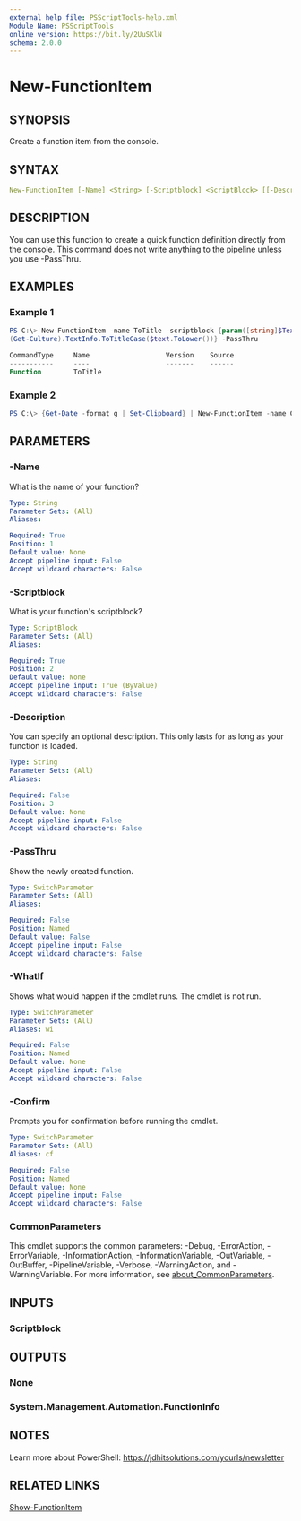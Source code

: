 ```yaml
---
external help file: PSScriptTools-help.xml
Module Name: PSScriptTools
online version: https://bit.ly/2UuSKlN
schema: 2.0.0
---
```


# New-FunctionItem

## SYNOPSIS

Create a function item from the console.

## SYNTAX

```yaml
New-FunctionItem [-Name] <String> [-Scriptblock] <ScriptBlock> [[-Description] <String>] [-PassThru] [-WhatIf] [-Confirm] [<CommonParameters>]
```

## DESCRIPTION

You can use this function to create a quick function definition directly from the console. This command does not write anything to the pipeline unless you use -PassThru.

## EXAMPLES

### Example 1

```powershell
PS C:\> New-FunctionItem -name ToTitle -scriptblock {param([string]$Text)
(Get-Culture).TextInfo.ToTitleCase($text.ToLower())} -PassThru

CommandType     Name                   Version    Source
-----------     ----                   -------    ------
Function        ToTitle
```

### Example 2

```powershell
PS C:\> {Get-Date -format g | Set-Clipboard} | New-FunctionItem -name Copy-Date
```

## PARAMETERS

### -Name

What is the name of your function?

```yaml
Type: String
Parameter Sets: (All)
Aliases:

Required: True
Position: 1
Default value: None
Accept pipeline input: False
Accept wildcard characters: False
```

### -Scriptblock

What is your function's scriptblock?

```yaml
Type: ScriptBlock
Parameter Sets: (All)
Aliases:

Required: True
Position: 2
Default value: None
Accept pipeline input: True (ByValue)
Accept wildcard characters: False
```

### -Description

You can specify an optional description. This only lasts for as long as your function is loaded.

```yaml
Type: String
Parameter Sets: (All)
Aliases:

Required: False
Position: 3
Default value: None
Accept pipeline input: False
Accept wildcard characters: False
```

### -PassThru

Show the newly created function.

```yaml
Type: SwitchParameter
Parameter Sets: (All)
Aliases:

Required: False
Position: Named
Default value: False
Accept pipeline input: False
Accept wildcard characters: False
```

### -WhatIf

Shows what would happen if the cmdlet runs. The cmdlet is not run.

```yaml
Type: SwitchParameter
Parameter Sets: (All)
Aliases: wi

Required: False
Position: Named
Default value: None
Accept pipeline input: False
Accept wildcard characters: False
```

### -Confirm

Prompts you for confirmation before running the cmdlet.

```yaml
Type: SwitchParameter
Parameter Sets: (All)
Aliases: cf

Required: False
Position: Named
Default value: None
Accept pipeline input: False
Accept wildcard characters: False
```

### CommonParameters

This cmdlet supports the common parameters: -Debug, -ErrorAction, -ErrorVariable, -InformationAction, -InformationVariable, -OutVariable, -OutBuffer, -PipelineVariable, -Verbose, -WarningAction, and -WarningVariable. For more information, see [about_CommonParameters](http://go.microsoft.com/fwlink/?LinkID=113216).

## INPUTS

### Scriptblock

## OUTPUTS

### None

### System.Management.Automation.FunctionInfo

## NOTES

Learn more about PowerShell: https://jdhitsolutions.com/yourls/newsletter

## RELATED LINKS

[Show-FunctionItem](Show-FunctionItem.md)
